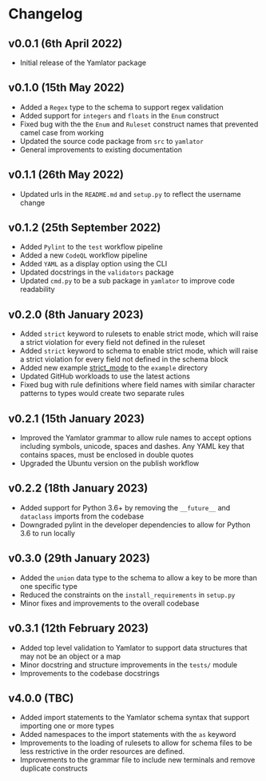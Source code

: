 # Changelog

## v0.0.1 (6th April 2022)

* Initial release of the Yamlator package

## v0.1.0 (15th May 2022)

* Added a `Regex` type to the schema to support regex validation
* Added support for `integers` and `floats` in the `Enum` construct
* Fixed bug with the the `Enum` and `Ruleset` construct names that prevented camel case from working
* Updated the source code package from `src` to `yamlator`
* General improvements to existing documentation

## v0.1.1 (26th May 2022)

* Updated urls in the `README.md` and `setup.py` to reflect the username change

## v0.1.2 (25th September 2022)

* Added `Pylint` to the `test` workflow pipeline
* Added a new `CodeQL` workflow pipeline
* Added `YAML` as a display option using the CLI
* Updated docstrings in the `validators` package
* Updated `cmd.py` to be a sub package in `yamlator` to improve code readability

## v0.2.0 (8th January 2023)

* Added `strict` keyword to rulesets to enable strict mode, which will raise a strict violation for every field not defined in the ruleset
* Added `strict` keyword to schema to enable strict mode, which will raise a strict violation for every field not defined in the schema block
* Added new example [strict_mode](./example/strict_mode/) to the `example` directory
* Updated GitHub workloads to use the latest actions
* Fixed bug with rule definitions where field names with similar character patterns to types would create two separate rules

## v0.2.1 (15th January 2023)

* Improved the Yamlator grammar to allow rule names to accept options including symbols, unicode, spaces and dashes. Any YAML key that contains spaces, must be enclosed in double quotes
* Upgraded the Ubuntu version on the publish workflow

## v0.2.2 (18th January 2023)

* Added support for Python 3.6+ by removing the `__future__` and `dataclass` imports from the codebase
* Downgraded pylint in the developer dependencies to allow for Python 3.6 to run locally

## v0.3.0 (29th January 2023)

* Added the `union` data type to the schema to allow a key to be more than one specific type
* Reduced the constraints on the `install_requirements` in `setup.py`
* Minor fixes and improvements to the overall codebase

## v0.3.1 (12th February 2023)

* Added top level validation to Yamlator to support data structures that may not be an object or a map
* Minor docstring and structure improvements in the `tests/` module
* Improvements to the codebase docstrings

## v4.0.0 (TBC)

* Added import statements to the Yamlator schema syntax that support importing one or more types
* Added namespaces to the import statements with the `as` keyword
* Improvements to the loading of rulesets to allow for schema files to be less restrictive in the order resources are defined.
* Improvements to the grammar file to include new terminals and remove duplicate constructs
